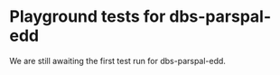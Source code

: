# Playground tests for dbs-parspal-edd
We are still awaiting the first test run for dbs-parspal-edd.
